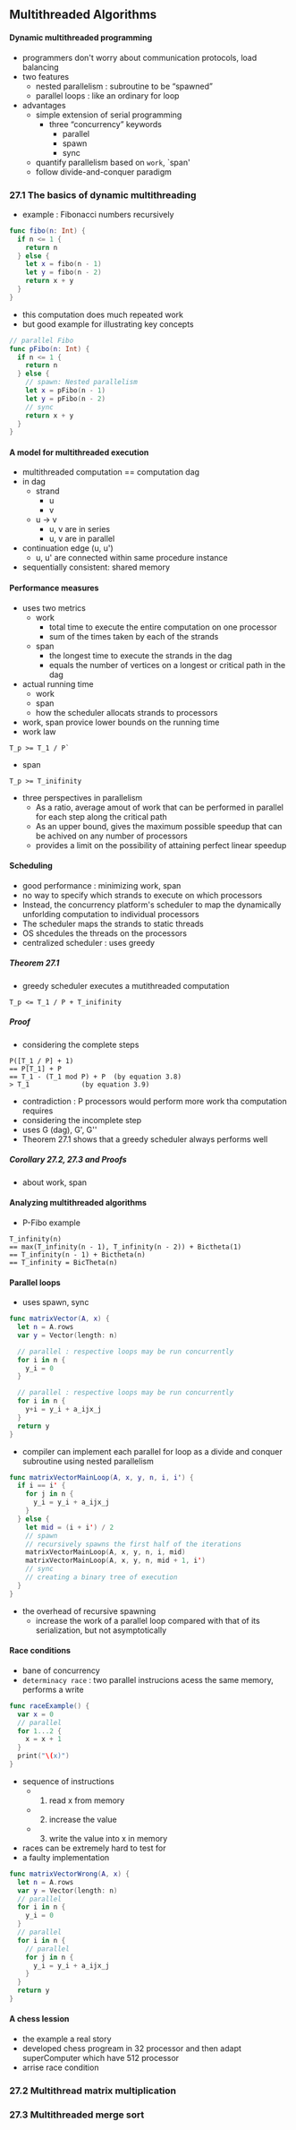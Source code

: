 ## Multithreaded Algorithms
#### Dynamic multithreaded programming
- programmers don't worry about communication protocols, load balancing
- two features
  - nested parallelism : subroutine to be “spawned”
  - parallel loops : like an ordinary for loop
- advantages
  - simple extension of serial programming 
    - three “concurrency” keywords
      - parallel
      - spawn
      - sync
  - quantify parallelism based on `work`, `span'
  - follow divide-and-conquer paradigm

### 27.1 The basics of dynamic multithreading
- example : Fibonacci numbers recursively
``` Swift
func fibo(n: Int) {
  if n <= 1 {
    return n
  } else {
    let x = fibo(n - 1)
    let y = fibo(n - 2)
    return x + y
  }
}
```
- this computation does much repeated work
- but good example for illustrating key concepts
```Swift
// parallel Fibo
func pFibo(n: Int) {
  if n <= 1 {
    return n
  } else {
    // spawn: Nested parallelism
    let x = pFibo(n - 1)
    let y = pFibo(n - 2)
    // sync
    return x + y
  }
}
```

#### A model for multithreaded execution
- multithreaded computation == computation dag
- in dag
  - strand
    - u
    - v
  - u -> v 
    - u, v are in series
    - u, v are in parallel
- continuation edge (u, u')
  - u, u' are connected within same procedure instance
- sequentially consistent: shared memory

#### Performance measures
- uses two metrics
  - work
    - total time to execute the entire computation on one processor
    - sum of the times taken by each of the strands
  - span
    - the longest time to execute the strands in the dag
    - equals the number of vertices on a longest or critical path in the dag
- actual running time
  - work
  - span
  - how the scheduler allocats strands to processors
- work, span provice lower bounds on the running time
- work law
```
T_p >= T_1 / P`
```
- span
```
T_p >= T_inifinity
```
- three perspectives in parallelism
  - As a ratio, average amout of work that can be performed in parallel for each step along the critical path
  - As an upper bound, gives the maximum possible speedup that can be achived on any number of processors
  - provides a limit on the possibility of attaining perfect linear speedup

#### Scheduling
- good performance : minimizing work, span
- no way to specify which strands to execute on which processors
- Instead, the concurrency platform's scheduler to map the dynamically unforlding computation to individual processors
- The scheduler maps the strands to static threads
- OS shcedules the threads on the processors
- centralized scheduler : uses greedy

##### Theorem 27.1
- greedy scheduler executes a mutithreaded computation 
```
T_p <= T_1 / P + T_inifinity
```

##### Proof
- considering the complete steps
```
P([T_1 / P] + 1)
== P[T_1] + P
== T_1 - (T_1 mod P) + P  (by equation 3.8)
> T_1             (by equation 3.9)
```
- contradiction : P processors would perform more work tha computation requires
- considering the incomplete step
- uses G (dag), G', G''
- Theorem 27.1 shows that a greedy scheduler always performs well

##### Corollary 27.2, 27.3 and Proofs
- about work, span 

#### Analyzing multithreaded algorithms
- P-Fibo example
```
T_infinity(n)
== max(T_infinity(n - 1), T_infinity(n - 2)) + Bictheta(1)
== T_infinity(n - 1) + Bictheta(n)
== T_infinity = BicTheta(n)
```

#### Parallel loops
- uses spawn, sync 
```Swift
func matrixVector(A, x) {
  let n = A.rows
  var y = Vector(length: n)

  // parallel : respective loops may be run concurrently
  for i in n {
    y_i = 0
  }

  // parallel : respective loops may be run concurrently
  for i in n {
    y+i = y_i + a_ijx_j
  }
  return y
}
```
- compiler can implement each parallel for loop as a divide and conquer subroutine using nested parallelism

```Swift
func matrixVectorMainLoop(A, x, y, n, i, i') {
  if i == i' {
    for j in n {
      y_i = y_i + a_ijx_j
    }
  } else {
    let mid = (i + i') / 2
    // spawn 
    // recursively spawns the first half of the iterations
    matrixVectorMainLoop(A, x, y, n, i, mid)
    matrixVectorMainLoop(A, x, y, n, mid + 1, i')
    // sync
    // creating a binary tree of execution
  }
}
```
- the overhead of recursive spawning
  - increase the work of a parallel loop compared with that of its serialization, but not asymptotically


#### Race conditions
- bane of concurrency 
- `determinacy race` : two parallel instrucions acess the same memory, performs a write
```Swift
func raceExample() {
  var x = 0
  // parallel
  for 1...2 {
    x = x + 1
  }
  print("\(x)")
}
```
- sequence of instructions
  - 1. read x from memory
  - 2. increase the value
  - 3. write the value into x in memory
- races can be extremely hard to test for
- a faulty implementation 
```Swift
func matrixVectorWrong(A, x) {
  let n = A.rows
  var y = Vector(length: n)
  // parallel
  for i in n {
    y_i = 0
  }
  // parallel
  for i in n {
    // parallel
    for j in n {
      y_i = y_i + a_ijx_j
    }
  }
  return y
}
```

#### A chess lession
- the example a real story
- developed chess progream in 32 processor and then adapt superComputer which have 512 processor
- arrise race condition

### 27.2 Multithread matrix multiplication

### 27.3 Multithreaded merge sort
